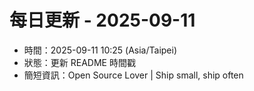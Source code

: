 # 每日更新 - 2025-09-11

- 時間：2025-09-11 10:25 (Asia/Taipei)
- 狀態：更新 README 時間戳
- 簡短資訊：Open Source Lover | Ship small, ship often
